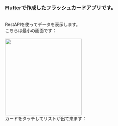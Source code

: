 <h3>Flutterで作成したフラッシュカードアプリです。</h3></br>
RestAPIを使ってデータを表示します。</br>
こちらは最小の画面です：</br></br>
<img src="https://user-images.githubusercontent.com/106483026/205782411-8705a967-0974-45b4-a85a-abe137165468.jpg" alt="" width="250" />
</br>
カードをタッチしてリストが出て来ます：</br>

